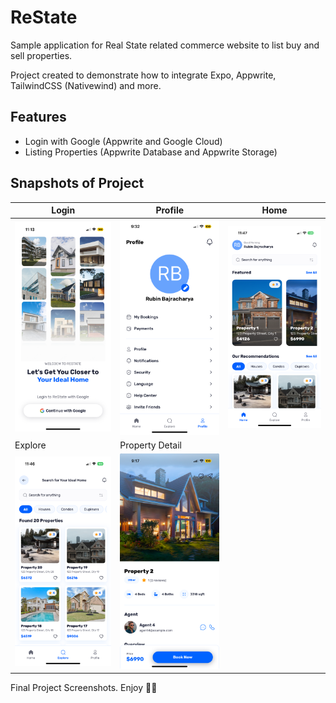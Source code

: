 # ReState

Sample application for Real State related commerce website to list buy and sell properties.

Project created to demonstrate how to integrate Expo, Appwrite, TailwindCSS (Nativewind) and more.

## Features

- Login with Google (Appwrite and Google Cloud)
- Listing Properties (Appwrite Database and Appwrite Storage)

## Snapshots of Project

| Login                                        | Profile                                      | Home                                         |
| -------------------------------------------- | -------------------------------------------- | -------------------------------------------- |
| <img src="./screenshots/1.png" width="300"/> | <img src="./screenshots/2.png" width="300"/> | <img src="./screenshots/3.png" width="300"/> |
| Explore | Property Detail |
| <img src="./screenshots/4.png" width="300"/> | <img src="./screenshots/5.png" width="300"/> |

Final Project Screenshots. Enjoy 👋🚀
